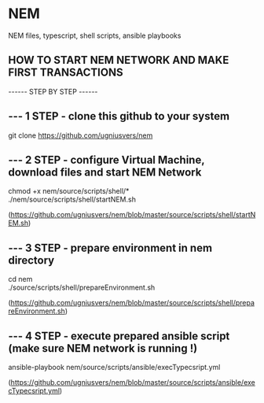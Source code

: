 # NEM
NEM files, typescript, shell scripts, ansible playbooks  

HOW TO START NEM NETWORK AND MAKE FIRST TRANSACTIONS  
-
------ STEP BY STEP ------  

--- 1 STEP - clone this github to your system
-
git clone https://github.com/ugniusvers/nem  

--- 2 STEP - configure Virtual Machine, download files and start NEM Network
-
chmod +x nem/source/scripts/shell/*  
./nem/source/scripts/shell/startNEM.sh

(https://github.com/ugniusvers/nem/blob/master/source/scripts/shell/startNEM.sh)  

--- 3 STEP - prepare environment in nem directory
-
cd nem  
./source/scripts/shell/prepareEnvironment.sh

(https://github.com/ugniusvers/nem/blob/master/source/scripts/shell/prepareEnvironment.sh)  

--- 4 STEP - execute prepared ansible script (make sure NEM network is running !)
-
ansible-playbook nem/source/scripts/ansible/execTypecsript.yml

(https://github.com/ugniusvers/nem/blob/master/source/scripts/ansible/execTypecsript.yml)  
